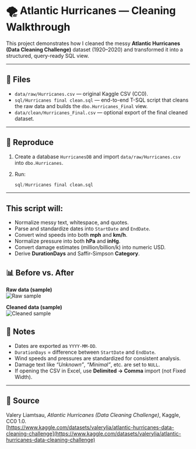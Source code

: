 # 🌪️ Atlantic Hurricanes — Cleaning Walkthrough

This project demonstrates how I cleaned the messy **Atlantic Hurricanes (Data Cleaning Challenge)** dataset (1920–2020) and transformed it into a structured, query-ready SQL view.

---

## 📂 Files
- `data/raw/Hurricanes.csv` — original Kaggle CSV (CC0).
- `sql/Hurricanes final clean.sql` — end-to-end T-SQL script that cleans the raw data and builds the `dbo.Hurricanes_Final` view.
- `data/clean/Hurricanes_Final.csv` — optional export of the final cleaned dataset.

---

## 🔄 Reproduce

1. Create a database `HurricanesDB` and import `data/raw/Hurricanes.csv` into `dbo.Hurricanes`.

2. Run:
   ```sql
   sql/Hurricanes final clean.sql

---
##  This script will:

- Normalize messy text, whitespace, and quotes.  
- Parse and standardize dates into `StartDate` and `EndDate`.  
- Convert wind speeds into both **mph** and **km/h**.  
- Normalize pressure into both **hPa** and **inHg**.  
- Convert damage estimates (million/billion/k) into numeric USD.  
- Derive **DurationDays** and Saffir-Simpson **Category**.  

## 📊 Before vs. After

**Raw data (sample)**  
![Raw sample](images/Raw%20sample.png)

**Cleaned data (sample)**  
![Cleaned sample](images/Cleaned%20sample.png)
## 📝 Notes
- Dates are exported as `YYYY-MM-DD`.  
- `DurationDays` = difference between `StartDate` and `EndDate`.  
- Wind speeds and pressures are standardized for consistent analysis.  
- Damage text like *“Unknown”*, *“Minimal”*, etc. are set to `NULL`.  
- If opening the CSV in Excel, use **Delimited → Comma** import (not Fixed Width).  
---

## 📖 Source
Valery Liamtsau, *Atlantic Hurricanes (Data Cleaning Challenge)*, Kaggle, CC0 1.0.  
[https://www.kaggle.com/datasets/valerylia/atlantic-hurricanes-data-cleaning-challenge](https://www.kaggle.com/datasets/valerylia/atlantic-hurricanes-data-cleaning-challenge)
